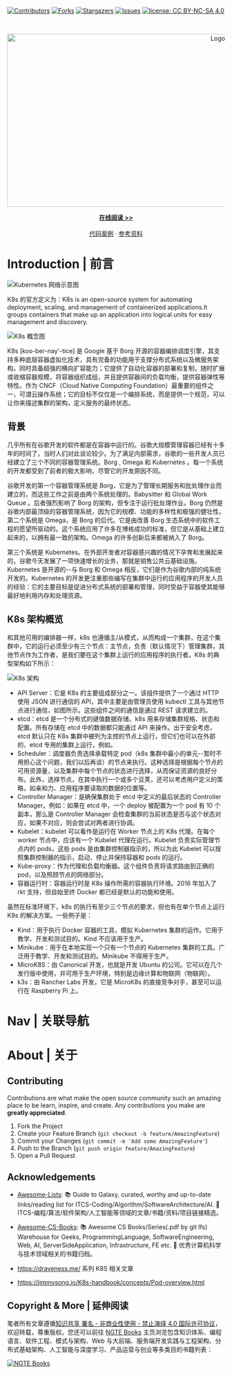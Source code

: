 [![Contributors][contributors-shield]][contributors-url]
[![Forks][forks-shield]][forks-url]
[![Stargazers][stars-shield]][stars-url]
[![Issues][issues-shield]][issues-url]
[![license: CC BY-NC-SA 4.0](https://img.shields.io/badge/license-CC%20BY--NC--SA%204.0-lightgrey.svg)][license-url]

<!-- PROJECT LOGO -->
<br />
<p align="center">
  <a href="https://github.com/wx-chevalier/K8s-Notes">
    <img src="https://assets.ng-tech.icu/item/header.svg" alt="Logo" style="width: 100vw;height: 400px" />
  </a>

  <p align="center">
    <a href="https://ng-tech.icu/books/K8s-Notes"><strong>在线阅读 >> </strong></a>
    <br />
    <br />
    <a href="https://github.com/wx-chevalier">代码案例</a>
    ·
       <a href="https://github.com/wx-chevalier/Awesome-Lists">参考资料</a>

  </p>
</p>

<!-- ABOUT THE PROJECT -->

# Introduction | 前言

![Kubernetes 网络示意图](https://assets.ng-tech.icu/item/20230416205351.png)

K8s 的官方定义为：K8s is an open-source system for automating deployment, scaling, and management of containerized applications.It groups containers that make up an application into logical units for easy management and discovery.

![K8s 概念图](https://assets.ng-tech.icu/item/20230417214424.png)

K8s [koo-ber-nay'-tice] 是 Google 基于 Borg 开源的容器编排调度引擎，其支持多种底层容器虚拟化技术，具有完备的功能用于支撑分布式系统以及微服务架构，同时具备超强的横向扩容能力；它提供了自动化容器的部署和复制，随时扩展或收缩容器规模，将容器组织成组，并且提供容器间的负载均衡，提供容器弹性等特性。作为 CNCF（Cloud Native Computing Foundation）最重要的组件之一，可谓云操作系统；它的目标不仅仅是一个编排系统，而是提供一个规范，可以让你来描述集群的架构，定义服务的最终状态。

## 背景

几乎所有在谷歌开发的软件都是在容器中运行的。谷歌大规模管理容器已经有十多年的时间了，当时人们对此谈论较少。为了满足内部需求，谷歌的一些开发人员已经建立了三个不同的容器管理系统。Borg , Omega 和 Kubernetes 。每一个系统的开发都受到了前者的极大影响，尽管它的开发原因不同。

谷歌开发的第一个容器管理系统是 Borg，它是为了管理长期服务和批处理作业而建立的，而这些工作之前是由两个系统处理的。Babysitter 和 Global Work Queue 。后者强烈影响了 Borg 的架构，但专注于运行批处理作业。Borg 仍然是谷歌内部最顶级的容器管理系统，因为它的规模、功能的多样性和极强的健壮性。第二个系统是 Omega，是 Borg 的后代。它是由改善 Borg 生态系统中的软件工程的愿望所驱动的。这个系统应用了许多在博格成功的标准，但它是从基础上建立起来的，以拥有最一致的架构。Omega 的许多创新后来都被纳入了 Borg。

第三个系统是 Kubernetes。在外部开发者对容器感兴趣的情况下孕育和发展起来的，谷歌今天发展了一项快速增长的业务，那就是销售公共云基础设施。Kubernetes 是开源的--与 Borg 和 Omega 相反，它们是作为谷歌内部的纯系统开发的。Kubernetes 的开发更注重那些编写在集群中运行的应用程序的开发人员的经验：它的主要目标是促进分布式系统的部署和管理，同时受益于容器使其能够最好地利用内存和处理资源。

## K8s 架构概览

和其他可用的编排器一样，k8s 也遵循主/从模式，从而构成一个集群，在这个集群中，它的运行必须至少有三个节点：主节点，负责（默认情况下）管理集群，其他节点作为工作者，是我们要在这个集群上运行的应用程序的执行者。K8s 的典型架构如下所示：

![K8s 架构](https://s3.ax1x.com/2021/02/14/yyZeoV.png)

- API Server：它是 K8s 的主要组成部分之一。该组件提供了一个通过 HTTP 使用 JSON 进行通信的 API，其中主要是由管理员使用 kubectl 工具与其他节点进行通信，如图所示。这些组件之间的通信是通过 REST 请求建立的。
- etcd：etcd 是一个分布式的键值数据存储，k8s 用来存储集群规格、状态和配置。所有存储在 etcd 中的数据都只能通过 API 来操作。出于安全考虑，etcd 默认只在 K8s 集群中被列为主控的节点上运行，但它们也可以在外部的、etcd 专用的集群上运行，例如。
- Scheduler：调度器负责选择承载特定 pod（k8s 集群中最小的单元--暂时不用担心这个问题，我们以后再谈）的节点来执行。这种选择是根据每个节点的可用资源量，以及集群中每个节点的状态进行选择，从而保证资源的良好分布。此外，选择节点，在其中执行一个或多个豆荚，还可以考虑用户定义的策略，如亲和力、应用程序要读取的数据的位置等。
- Controller Manager：是确保集群处于 etcd 中定义的最后状态的 Controller Manager。例如：如果在 etcd 中，一个 deploy 被配置为一个 pod 有 10 个副本，那么是 Controller Manager 会检查集群的当前状态是否与这个状态对应，如果不对应，则会尝试对两者进行协调。
- Kubelet：kubelet 可以看作是运行在 Worker 节点上的 K8s 代理。在每个 worker 节点中，应该有一个 Kubelet 代理在运行。Kubelet 负责实际管理节点内的 pods，这些 pods 是由集群控制器指示的，所以为此 Kubelet 可以按照集群控制器的指示，启动、停止并保持容器和 pods 的运行。
- Kube-proxy：作为代理和负载均衡器。这个组件负责将请求路由到正确的 pod，以及照顾节点的网络部分。
- 容器运行时：容器运行时是 K8s 操作所需的容器执行环境。2016 年加入了 rkt 支持，但自始至终 Docker 都已经是默认的功能和使用。

虽然在标准环境下，k8s 的执行有至少三个节点的要求，但也有在单个节点上运行 K8s 的解决方案。一些例子是：

- Kind：用于执行 Docker 容器的工具，模拟 Kubernetes 集群的运作。它用于教学、开发和测试目的。Kind 不应该用于生产。
- Minikube：用于在本地实现一个只有一个节点的 Kubernetes 集群的工具。广泛用于教学、开发和测试目的。Minikube 不得用于生产。
- MicroK8S：由 Canonical 开发，也就是开发 Ubuntu 的公司。它可以在几个发行版中使用，并可用于生产环境，特别是边缘计算和物联网（物联网）。
- k3s：由 Rancher Labs 开发，它是 MicroK8s 的直接竞争对手，甚至可以运行在 Raspberry Pi 上。

# Nav | 关联导航

# About | 关于

<!-- CONTRIBUTING -->

## Contributing

Contributions are what make the open source community such an amazing place to be learn, inspire, and create. Any contributions you make are **greatly appreciated**.

1. Fork the Project
2. Create your Feature Branch (`git checkout -b feature/AmazingFeature`)
3. Commit your Changes (`git commit -m 'Add some AmazingFeature'`)
4. Push to the Branch (`git push origin feature/AmazingFeature`)
5. Open a Pull Request

<!-- ACKNOWLEDGEMENTS -->

## Acknowledgements

- [Awesome-Lists](https://github.com/wx-chevalier/Awesome-Lists): 📚 Guide to Galaxy, curated, worthy and up-to-date links/reading list for ITCS-Coding/Algorithm/SoftwareArchitecture/AI. 💫 ITCS-编程/算法/软件架构/人工智能等领域的文章/书籍/资料/项目链接精选。

- [Awesome-CS-Books](https://github.com/wx-chevalier/Awesome-CS-Books): :books: Awesome CS Books/Series(.pdf by git lfs) Warehouse for Geeks, ProgrammingLanguage, SoftwareEngineering, Web, AI, ServerSideApplication, Infrastructure, FE etc. :dizzy: 优秀计算机科学与技术领域相关的书籍归档。

- https://draveness.me/ 系列 K8S 相关文章

- https://jimmysong.io/K8s-handbook/concepts/Pod-overview.html

## Copyright & More | 延伸阅读

笔者所有文章遵循[知识共享 署名 - 非商业性使用 - 禁止演绎 4.0 国际许可协议](https://creativecommons.org/licenses/by-nc-nd/4.0/deed.zh)，欢迎转载，尊重版权。您还可以前往 [NGTE Books](https://ng-tech.icu/books-gallery/) 主页浏览包含知识体系、编程语言、软件工程、模式与架构、Web 与大前端、服务端开发实践与工程架构、分布式基础架构、人工智能与深度学习、产品运营与创业等多类目的书籍列表：

[![NGTE Books](https://s2.ax1x.com/2020/01/18/19uXtI.png)](https://ng-tech.icu/books-gallery/)

<!-- MARKDOWN LINKS & IMAGES -->
<!-- https://www.markdownguide.org/basic-syntax/#reference-style-links -->

[contributors-shield]: https://img.shields.io/github/contributors/wx-chevalier/K8s-Notes.svg?style=flat-square
[contributors-url]: https://github.com/wx-chevalier/K8s-Notes/graphs/contributors
[forks-shield]: https://img.shields.io/github/forks/wx-chevalier/K8s-Notes.svg?style=flat-square
[forks-url]: https://github.com/wx-chevalier/K8s-Notes/network/members
[stars-shield]: https://img.shields.io/github/stars/wx-chevalier/K8s-Notes.svg?style=flat-square
[stars-url]: https://github.com/wx-chevalier/K8s-Notes/stargazers
[issues-shield]: https://img.shields.io/github/issues/wx-chevalier/K8s-Notes.svg?style=flat-square
[issues-url]: https://github.com/wx-chevalier/K8s-Notes/issues
[license-shield]: https://img.shields.io/github/license/wx-chevalier/K8s-Notes.svg?style=flat-square
[license-url]: https://github.com/wx-chevalier/K8s-Notes/blob/master/LICENSE.txt
